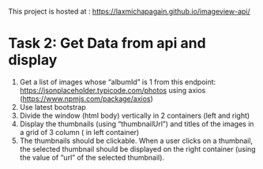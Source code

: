 This project is hosted at : https://laxmichapagain.github.io/imageview-api/



# Task 2: Get Data from api and display
1. Get a list of images whose “albumId” is 1 from this endpoint:
https://jsonplaceholder.typicode.com/photos using axios
(https://www.npmjs.com/package/axios)
2. Use latest bootstrap
3. Divide the window (html body) vertically in 2 containers (left and right)
4. Display the thumbnails (using “thumbnailUrl”) and titles of the images in a grid of 3
column ( in left container)
5. The thumbnails should be clickable. When a user clicks on a thumbnail, the selected
thumbnail should be displayed on the right container (using the value of “url” of the
selected thumbnail).